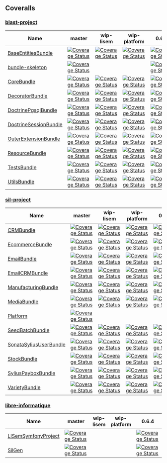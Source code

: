 ## Coveralls #

### [blast-project](https://github.com/blast-project/) #
 | Name | master | wip-lisem | wip-platform | 0.6.4 | 
 | -- | -- | -- | -- | -- | 
 | [BaseEntitiesBundle](https://github.com/blast-project/BaseEntitiesBundle) |  [![Coverage Status](https://coveralls.io/repos/github/blast-project/BaseEntitiesBundle/badge.svg?branch=master)](https://coveralls.io/github/blast-project/BaseEntitiesBundle?branch=master)  |  [![Coverage Status](https://coveralls.io/repos/github/blast-project/BaseEntitiesBundle/badge.svg?branch=wip-lisem)](https://coveralls.io/github/blast-project/BaseEntitiesBundle?branch=wip-lisem)  |  [![Coverage Status](https://coveralls.io/repos/github/blast-project/BaseEntitiesBundle/badge.svg?branch=wip-platform)](https://coveralls.io/github/blast-project/BaseEntitiesBundle?branch=wip-platform)  |  [![Coverage Status](https://coveralls.io/repos/github/blast-project/BaseEntitiesBundle/badge.svg?branch=0.6.4)](https://coveralls.io/github/blast-project/BaseEntitiesBundle?branch=0.6.4)  | 
 | [bundle-skeleton](https://github.com/blast-project/bundle-skeleton) |  [![Coverage Status](https://coveralls.io/repos/github/blast-project/bundle-skeleton/badge.svg?branch=master)](https://coveralls.io/github/blast-project/bundle-skeleton?branch=master)  |  |  |  [![Coverage Status](https://coveralls.io/repos/github/blast-project/bundle-skeleton/badge.svg?branch=0.6.4)](https://coveralls.io/github/blast-project/bundle-skeleton?branch=0.6.4)  | 
 | [CoreBundle](https://github.com/blast-project/CoreBundle) |  [![Coverage Status](https://coveralls.io/repos/github/blast-project/CoreBundle/badge.svg?branch=master)](https://coveralls.io/github/blast-project/CoreBundle?branch=master)  |  [![Coverage Status](https://coveralls.io/repos/github/blast-project/CoreBundle/badge.svg?branch=wip-lisem)](https://coveralls.io/github/blast-project/CoreBundle?branch=wip-lisem)  |  [![Coverage Status](https://coveralls.io/repos/github/blast-project/CoreBundle/badge.svg?branch=wip-platform)](https://coveralls.io/github/blast-project/CoreBundle?branch=wip-platform)  |  [![Coverage Status](https://coveralls.io/repos/github/blast-project/CoreBundle/badge.svg?branch=0.6.4)](https://coveralls.io/github/blast-project/CoreBundle?branch=0.6.4)  | 
 | [DecoratorBundle](https://github.com/blast-project/DecoratorBundle) |  [![Coverage Status](https://coveralls.io/repos/github/blast-project/DecoratorBundle/badge.svg?branch=master)](https://coveralls.io/github/blast-project/DecoratorBundle?branch=master)  |  [![Coverage Status](https://coveralls.io/repos/github/blast-project/DecoratorBundle/badge.svg?branch=wip-lisem)](https://coveralls.io/github/blast-project/DecoratorBundle?branch=wip-lisem)  |  [![Coverage Status](https://coveralls.io/repos/github/blast-project/DecoratorBundle/badge.svg?branch=wip-platform)](https://coveralls.io/github/blast-project/DecoratorBundle?branch=wip-platform)  |  [![Coverage Status](https://coveralls.io/repos/github/blast-project/DecoratorBundle/badge.svg?branch=0.6.4)](https://coveralls.io/github/blast-project/DecoratorBundle?branch=0.6.4)  | 
 | [DoctrinePgsqlBundle](https://github.com/blast-project/DoctrinePgsqlBundle) |  [![Coverage Status](https://coveralls.io/repos/github/blast-project/DoctrinePgsqlBundle/badge.svg?branch=master)](https://coveralls.io/github/blast-project/DoctrinePgsqlBundle?branch=master)  |  [![Coverage Status](https://coveralls.io/repos/github/blast-project/DoctrinePgsqlBundle/badge.svg?branch=wip-lisem)](https://coveralls.io/github/blast-project/DoctrinePgsqlBundle?branch=wip-lisem)  |  [![Coverage Status](https://coveralls.io/repos/github/blast-project/DoctrinePgsqlBundle/badge.svg?branch=wip-platform)](https://coveralls.io/github/blast-project/DoctrinePgsqlBundle?branch=wip-platform)  |  [![Coverage Status](https://coveralls.io/repos/github/blast-project/DoctrinePgsqlBundle/badge.svg?branch=0.6.4)](https://coveralls.io/github/blast-project/DoctrinePgsqlBundle?branch=0.6.4)  | 
 | [DoctrineSessionBundle](https://github.com/blast-project/DoctrineSessionBundle) |  [![Coverage Status](https://coveralls.io/repos/github/blast-project/DoctrineSessionBundle/badge.svg?branch=master)](https://coveralls.io/github/blast-project/DoctrineSessionBundle?branch=master)  |  [![Coverage Status](https://coveralls.io/repos/github/blast-project/DoctrineSessionBundle/badge.svg?branch=wip-lisem)](https://coveralls.io/github/blast-project/DoctrineSessionBundle?branch=wip-lisem)  |  [![Coverage Status](https://coveralls.io/repos/github/blast-project/DoctrineSessionBundle/badge.svg?branch=wip-platform)](https://coveralls.io/github/blast-project/DoctrineSessionBundle?branch=wip-platform)  |  [![Coverage Status](https://coveralls.io/repos/github/blast-project/DoctrineSessionBundle/badge.svg?branch=0.6.4)](https://coveralls.io/github/blast-project/DoctrineSessionBundle?branch=0.6.4)  | 
 | [OuterExtensionBundle](https://github.com/blast-project/OuterExtensionBundle) |  [![Coverage Status](https://coveralls.io/repos/github/blast-project/OuterExtensionBundle/badge.svg?branch=master)](https://coveralls.io/github/blast-project/OuterExtensionBundle?branch=master)  |  [![Coverage Status](https://coveralls.io/repos/github/blast-project/OuterExtensionBundle/badge.svg?branch=wip-lisem)](https://coveralls.io/github/blast-project/OuterExtensionBundle?branch=wip-lisem)  |  [![Coverage Status](https://coveralls.io/repos/github/blast-project/OuterExtensionBundle/badge.svg?branch=wip-platform)](https://coveralls.io/github/blast-project/OuterExtensionBundle?branch=wip-platform)  |  [![Coverage Status](https://coveralls.io/repos/github/blast-project/OuterExtensionBundle/badge.svg?branch=0.6.4)](https://coveralls.io/github/blast-project/OuterExtensionBundle?branch=0.6.4)  | 
 | [ResourceBundle](https://github.com/blast-project/ResourceBundle) |  [![Coverage Status](https://coveralls.io/repos/github/blast-project/ResourceBundle/badge.svg?branch=master)](https://coveralls.io/github/blast-project/ResourceBundle?branch=master)  |  [![Coverage Status](https://coveralls.io/repos/github/blast-project/ResourceBundle/badge.svg?branch=wip-lisem)](https://coveralls.io/github/blast-project/ResourceBundle?branch=wip-lisem)  |  [![Coverage Status](https://coveralls.io/repos/github/blast-project/ResourceBundle/badge.svg?branch=wip-platform)](https://coveralls.io/github/blast-project/ResourceBundle?branch=wip-platform)  |  [![Coverage Status](https://coveralls.io/repos/github/blast-project/ResourceBundle/badge.svg?branch=0.6.4)](https://coveralls.io/github/blast-project/ResourceBundle?branch=0.6.4)  | 
 | [TestsBundle](https://github.com/blast-project/TestsBundle) |  [![Coverage Status](https://coveralls.io/repos/github/blast-project/TestsBundle/badge.svg?branch=master)](https://coveralls.io/github/blast-project/TestsBundle?branch=master)  |  [![Coverage Status](https://coveralls.io/repos/github/blast-project/TestsBundle/badge.svg?branch=wip-lisem)](https://coveralls.io/github/blast-project/TestsBundle?branch=wip-lisem)  |  [![Coverage Status](https://coveralls.io/repos/github/blast-project/TestsBundle/badge.svg?branch=wip-platform)](https://coveralls.io/github/blast-project/TestsBundle?branch=wip-platform)  |  [![Coverage Status](https://coveralls.io/repos/github/blast-project/TestsBundle/badge.svg?branch=0.6.4)](https://coveralls.io/github/blast-project/TestsBundle?branch=0.6.4)  | 
 | [UtilsBundle](https://github.com/blast-project/UtilsBundle) |  [![Coverage Status](https://coveralls.io/repos/github/blast-project/UtilsBundle/badge.svg?branch=master)](https://coveralls.io/github/blast-project/UtilsBundle?branch=master)  |  [![Coverage Status](https://coveralls.io/repos/github/blast-project/UtilsBundle/badge.svg?branch=wip-lisem)](https://coveralls.io/github/blast-project/UtilsBundle?branch=wip-lisem)  |  [![Coverage Status](https://coveralls.io/repos/github/blast-project/UtilsBundle/badge.svg?branch=wip-platform)](https://coveralls.io/github/blast-project/UtilsBundle?branch=wip-platform)  |  [![Coverage Status](https://coveralls.io/repos/github/blast-project/UtilsBundle/badge.svg?branch=0.6.4)](https://coveralls.io/github/blast-project/UtilsBundle?branch=0.6.4)  | 

### [sil-project](https://github.com/sil-project/) #
 | Name | master | wip-lisem | wip-platform | 0.6.4 | 
 | -- | -- | -- | -- | -- | 
 | [CRMBundle](https://github.com/sil-project/CRMBundle) |  [![Coverage Status](https://coveralls.io/repos/github/sil-project/CRMBundle/badge.svg?branch=master)](https://coveralls.io/github/sil-project/CRMBundle?branch=master)  |  [![Coverage Status](https://coveralls.io/repos/github/sil-project/CRMBundle/badge.svg?branch=wip-lisem)](https://coveralls.io/github/sil-project/CRMBundle?branch=wip-lisem)  |  [![Coverage Status](https://coveralls.io/repos/github/sil-project/CRMBundle/badge.svg?branch=wip-platform)](https://coveralls.io/github/sil-project/CRMBundle?branch=wip-platform)  |  [![Coverage Status](https://coveralls.io/repos/github/sil-project/CRMBundle/badge.svg?branch=0.6.4)](https://coveralls.io/github/sil-project/CRMBundle?branch=0.6.4)  | 
 | [EcommerceBundle](https://github.com/sil-project/EcommerceBundle) |  [![Coverage Status](https://coveralls.io/repos/github/sil-project/EcommerceBundle/badge.svg?branch=master)](https://coveralls.io/github/sil-project/EcommerceBundle?branch=master)  |  [![Coverage Status](https://coveralls.io/repos/github/sil-project/EcommerceBundle/badge.svg?branch=wip-lisem)](https://coveralls.io/github/sil-project/EcommerceBundle?branch=wip-lisem)  |  [![Coverage Status](https://coveralls.io/repos/github/sil-project/EcommerceBundle/badge.svg?branch=wip-platform)](https://coveralls.io/github/sil-project/EcommerceBundle?branch=wip-platform)  |  [![Coverage Status](https://coveralls.io/repos/github/sil-project/EcommerceBundle/badge.svg?branch=0.6.4)](https://coveralls.io/github/sil-project/EcommerceBundle?branch=0.6.4)  | 
 | [EmailBundle](https://github.com/sil-project/EmailBundle) |  [![Coverage Status](https://coveralls.io/repos/github/sil-project/EmailBundle/badge.svg?branch=master)](https://coveralls.io/github/sil-project/EmailBundle?branch=master)  |  [![Coverage Status](https://coveralls.io/repos/github/sil-project/EmailBundle/badge.svg?branch=wip-lisem)](https://coveralls.io/github/sil-project/EmailBundle?branch=wip-lisem)  |  [![Coverage Status](https://coveralls.io/repos/github/sil-project/EmailBundle/badge.svg?branch=wip-platform)](https://coveralls.io/github/sil-project/EmailBundle?branch=wip-platform)  |  [![Coverage Status](https://coveralls.io/repos/github/sil-project/EmailBundle/badge.svg?branch=0.6.4)](https://coveralls.io/github/sil-project/EmailBundle?branch=0.6.4)  | 
 | [EmailCRMBundle](https://github.com/sil-project/EmailCRMBundle) |  [![Coverage Status](https://coveralls.io/repos/github/sil-project/EmailCRMBundle/badge.svg?branch=master)](https://coveralls.io/github/sil-project/EmailCRMBundle?branch=master)  |  [![Coverage Status](https://coveralls.io/repos/github/sil-project/EmailCRMBundle/badge.svg?branch=wip-lisem)](https://coveralls.io/github/sil-project/EmailCRMBundle?branch=wip-lisem)  |  [![Coverage Status](https://coveralls.io/repos/github/sil-project/EmailCRMBundle/badge.svg?branch=wip-platform)](https://coveralls.io/github/sil-project/EmailCRMBundle?branch=wip-platform)  |  [![Coverage Status](https://coveralls.io/repos/github/sil-project/EmailCRMBundle/badge.svg?branch=0.6.4)](https://coveralls.io/github/sil-project/EmailCRMBundle?branch=0.6.4)  | 
 | [ManufacturingBundle](https://github.com/sil-project/ManufacturingBundle) |  [![Coverage Status](https://coveralls.io/repos/github/sil-project/ManufacturingBundle/badge.svg?branch=master)](https://coveralls.io/github/sil-project/ManufacturingBundle?branch=master)  |  [![Coverage Status](https://coveralls.io/repos/github/sil-project/ManufacturingBundle/badge.svg?branch=wip-lisem)](https://coveralls.io/github/sil-project/ManufacturingBundle?branch=wip-lisem)  |  [![Coverage Status](https://coveralls.io/repos/github/sil-project/ManufacturingBundle/badge.svg?branch=wip-platform)](https://coveralls.io/github/sil-project/ManufacturingBundle?branch=wip-platform)  |  [![Coverage Status](https://coveralls.io/repos/github/sil-project/ManufacturingBundle/badge.svg?branch=0.6.4)](https://coveralls.io/github/sil-project/ManufacturingBundle?branch=0.6.4)  | 
 | [MediaBundle](https://github.com/sil-project/MediaBundle) |  [![Coverage Status](https://coveralls.io/repos/github/sil-project/MediaBundle/badge.svg?branch=master)](https://coveralls.io/github/sil-project/MediaBundle?branch=master)  |  [![Coverage Status](https://coveralls.io/repos/github/sil-project/MediaBundle/badge.svg?branch=wip-lisem)](https://coveralls.io/github/sil-project/MediaBundle?branch=wip-lisem)  |  [![Coverage Status](https://coveralls.io/repos/github/sil-project/MediaBundle/badge.svg?branch=wip-platform)](https://coveralls.io/github/sil-project/MediaBundle?branch=wip-platform)  |  [![Coverage Status](https://coveralls.io/repos/github/sil-project/MediaBundle/badge.svg?branch=0.6.4)](https://coveralls.io/github/sil-project/MediaBundle?branch=0.6.4)  | 
 | [Platform](https://github.com/sil-project/Platform) |  [![Coverage Status](https://coveralls.io/repos/github/sil-project/Platform/badge.svg?branch=master)](https://coveralls.io/github/sil-project/Platform?branch=master)  |  |  |  | 
 | [SeedBatchBundle](https://github.com/sil-project/SeedBatchBundle) |  [![Coverage Status](https://coveralls.io/repos/github/sil-project/SeedBatchBundle/badge.svg?branch=master)](https://coveralls.io/github/sil-project/SeedBatchBundle?branch=master)  |  [![Coverage Status](https://coveralls.io/repos/github/sil-project/SeedBatchBundle/badge.svg?branch=wip-lisem)](https://coveralls.io/github/sil-project/SeedBatchBundle?branch=wip-lisem)  |  [![Coverage Status](https://coveralls.io/repos/github/sil-project/SeedBatchBundle/badge.svg?branch=wip-platform)](https://coveralls.io/github/sil-project/SeedBatchBundle?branch=wip-platform)  |  [![Coverage Status](https://coveralls.io/repos/github/sil-project/SeedBatchBundle/badge.svg?branch=0.6.4)](https://coveralls.io/github/sil-project/SeedBatchBundle?branch=0.6.4)  | 
 | [SonataSyliusUserBundle](https://github.com/sil-project/SonataSyliusUserBundle) |  [![Coverage Status](https://coveralls.io/repos/github/sil-project/SonataSyliusUserBundle/badge.svg?branch=master)](https://coveralls.io/github/sil-project/SonataSyliusUserBundle?branch=master)  |  [![Coverage Status](https://coveralls.io/repos/github/sil-project/SonataSyliusUserBundle/badge.svg?branch=wip-lisem)](https://coveralls.io/github/sil-project/SonataSyliusUserBundle?branch=wip-lisem)  |  [![Coverage Status](https://coveralls.io/repos/github/sil-project/SonataSyliusUserBundle/badge.svg?branch=wip-platform)](https://coveralls.io/github/sil-project/SonataSyliusUserBundle?branch=wip-platform)  |  [![Coverage Status](https://coveralls.io/repos/github/sil-project/SonataSyliusUserBundle/badge.svg?branch=0.6.4)](https://coveralls.io/github/sil-project/SonataSyliusUserBundle?branch=0.6.4)  | 
 | [StockBundle](https://github.com/sil-project/StockBundle) |  [![Coverage Status](https://coveralls.io/repos/github/sil-project/StockBundle/badge.svg?branch=master)](https://coveralls.io/github/sil-project/StockBundle?branch=master)  |  [![Coverage Status](https://coveralls.io/repos/github/sil-project/StockBundle/badge.svg?branch=wip-lisem)](https://coveralls.io/github/sil-project/StockBundle?branch=wip-lisem)  |  [![Coverage Status](https://coveralls.io/repos/github/sil-project/StockBundle/badge.svg?branch=wip-platform)](https://coveralls.io/github/sil-project/StockBundle?branch=wip-platform)  |  [![Coverage Status](https://coveralls.io/repos/github/sil-project/StockBundle/badge.svg?branch=0.6.4)](https://coveralls.io/github/sil-project/StockBundle?branch=0.6.4)  | 
 | [SyliusPayboxBundle](https://github.com/sil-project/SyliusPayboxBundle) |  [![Coverage Status](https://coveralls.io/repos/github/sil-project/SyliusPayboxBundle/badge.svg?branch=master)](https://coveralls.io/github/sil-project/SyliusPayboxBundle?branch=master)  |  [![Coverage Status](https://coveralls.io/repos/github/sil-project/SyliusPayboxBundle/badge.svg?branch=wip-lisem)](https://coveralls.io/github/sil-project/SyliusPayboxBundle?branch=wip-lisem)  |  [![Coverage Status](https://coveralls.io/repos/github/sil-project/SyliusPayboxBundle/badge.svg?branch=wip-platform)](https://coveralls.io/github/sil-project/SyliusPayboxBundle?branch=wip-platform)  |  [![Coverage Status](https://coveralls.io/repos/github/sil-project/SyliusPayboxBundle/badge.svg?branch=0.6.4)](https://coveralls.io/github/sil-project/SyliusPayboxBundle?branch=0.6.4)  | 
 | [VarietyBundle](https://github.com/sil-project/VarietyBundle) |  [![Coverage Status](https://coveralls.io/repos/github/sil-project/VarietyBundle/badge.svg?branch=master)](https://coveralls.io/github/sil-project/VarietyBundle?branch=master)  |  [![Coverage Status](https://coveralls.io/repos/github/sil-project/VarietyBundle/badge.svg?branch=wip-lisem)](https://coveralls.io/github/sil-project/VarietyBundle?branch=wip-lisem)  |  [![Coverage Status](https://coveralls.io/repos/github/sil-project/VarietyBundle/badge.svg?branch=wip-platform)](https://coveralls.io/github/sil-project/VarietyBundle?branch=wip-platform)  |  [![Coverage Status](https://coveralls.io/repos/github/sil-project/VarietyBundle/badge.svg?branch=0.6.4)](https://coveralls.io/github/sil-project/VarietyBundle?branch=0.6.4)  | 

### [libre-informatique](https://github.com/libre-informatique/) #
 | Name | master | wip-lisem | wip-platform | 0.6.4 | 
 | -- | -- | -- | -- | -- | 
 | [LISemSymfonyProject](https://github.com/libre-informatique/LISemSymfonyProject) |  [![Coverage Status](https://coveralls.io/repos/github/libre-informatique/LISemSymfonyProject/badge.svg?branch=master)](https://coveralls.io/github/libre-informatique/LISemSymfonyProject?branch=master)  |  |  |  [![Coverage Status](https://coveralls.io/repos/github/libre-informatique/LISemSymfonyProject/badge.svg?branch=0.6.4)](https://coveralls.io/github/libre-informatique/LISemSymfonyProject?branch=0.6.4)  | 
 | [SilGen](https://github.com/libre-informatique/SilGen) |  [![Coverage Status](https://coveralls.io/repos/github/libre-informatique/SilGen/badge.svg?branch=master)](https://coveralls.io/github/libre-informatique/SilGen?branch=master)  |  |  |  [![Coverage Status](https://coveralls.io/repos/github/libre-informatique/SilGen/badge.svg?branch=0.6.4)](https://coveralls.io/github/libre-informatique/SilGen?branch=0.6.4)  | 
